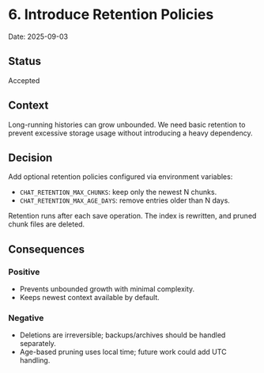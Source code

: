 # 6. Introduce Retention Policies

Date: 2025-09-03

## Status

Accepted

## Context

Long-running histories can grow unbounded. We need basic retention to prevent excessive storage usage without introducing a heavy dependency.

## Decision

Add optional retention policies configured via environment variables:

- `CHAT_RETENTION_MAX_CHUNKS`: keep only the newest N chunks.
- `CHAT_RETENTION_MAX_AGE_DAYS`: remove entries older than N days.

Retention runs after each save operation. The index is rewritten, and pruned chunk files are deleted.

## Consequences

### Positive

- Prevents unbounded growth with minimal complexity.
- Keeps newest context available by default.

### Negative

- Deletions are irreversible; backups/archives should be handled separately.
- Age-based pruning uses local time; future work could add UTC handling.


